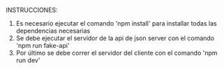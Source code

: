 INSTRUCCIONES:

1. Es necesario ejecutar el comando 'npm install' para installar todas las dependencias necesarias
2. Se debe ejecutar el servidor de la api de json server con el comando 'npm run fake-api'
3. Por último se debe correr el servidor del cliente con el comando 'npm run dev'
